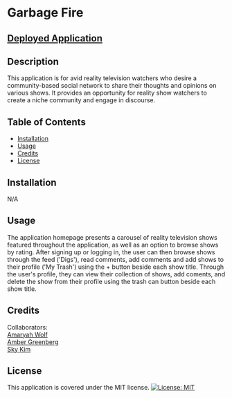 # Garbage Fire

## [Deployed Application]()

## Description
This application is for avid reality television watchers who desire a community-based social network to share their thoughts and opinions on various shows. It provides an opportunity for reality show watchers to create a niche community and engage in discourse.

## Table of Contents
- [Installation](#installation)
- [Usage](#usage)
- [Credits](#credits)
- [License](#license)

## Installation
N/A

## Usage
The application homepage presents a carousel of reality television shows featured throughout the application, as well as an option to browse shows by rating. After signing up or logging in, the user can then browse shows through the feed ('Digs'), read comments, add comments and add shows to their profile ('My Trash') using the + button beside each show title. Through the user's profile, they can view their collection of shows, add coments, and delete the show from their profile using the trash can button beside each show title.

## Credits
Collaborators:<br>
[Amaryah Wolf](https://github.com/amaryahwolf) <br>
[Amber Greenberg](https://github.com/ambamm)<br>
[Sky Kim](https://github.com/sjk777)

## License
This application is covered under the MIT license.
[![License: MIT](https://img.shields.io/badge/License-MIT-yellow.svg)](https://opensource.org/licenses/MIT)


